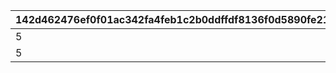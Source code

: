 |142d462476ef0f01ac342fa4feb1c2b0ddffdf8136f0d5890fe21efa54ee273c|a135424a755648d490551488573c0d05b9fdf8cfb3db78dd7bca32f79ceb1e16|a3f46ad649f3275dca9b201ca96c62199962bea44a108f229c839dc816da619a|8ea45b4ae61f0dd4f2802db57c711261ce321dd5cbbc6dc2f27258f1d36e9369|824994d79d2deebd2a0603712aca44eaf3c0b0d9e71be83996a7c9c67a4b69a4|386ea95b88d2e33496a0b3918bc7aee5efb309be45d50e517e05c0d706912a7d|1b4d1983a656581fc27d363ddac90530bb50774ba29f37678c3cef54cd853331|16716b910741a3693ea52abaada93587043c03c5800be675c8cce0a973625ab5|
| --- | --- | --- | --- | --- | --- | --- | --- |
|5|200|0|4|0|1|1004|804100401|
|5|0|0|1|0|2|1004|804100402|